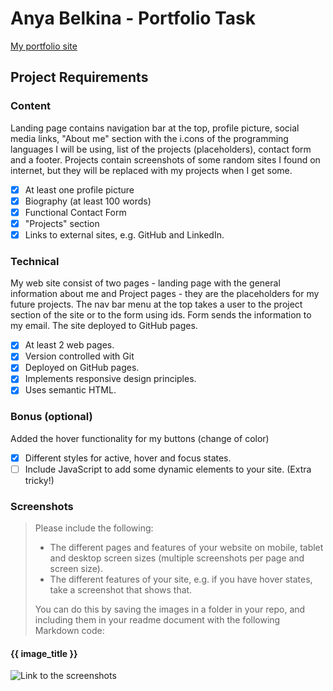 # Anya Belkina - Portfolio Task
[My portfolio site]( https://awesomeann.github.io )
## Project Requirements
### Content
Landing page contains navigation bar at the top, profile picture, social media links, "About me" section with the i.cons of the programming languages I will be using, list of the projects (placeholders), contact form and a footer. Projects contain screenshots of some random sites I found on internet, but they will be replaced with my projects when I get some.

- [x] At least one profile picture
- [X] Biography (at least 100 words)
- [X] Functional Contact Form
- [X] "Projects" section
- [X] Links to external sites, e.g. GitHub and LinkedIn.
### Technical
My web site consist of two pages - landing page with the general information about me and Project pages - they are the placeholders for my future projects. 
The nav bar menu at the top takes a user to the project section of the site or to the form using ids.
Form sends the information to my email.
The site deployed to GitHub pages.

- [X] At least 2 web pages.
- [X] Version controlled with Git
- [X] Deployed on GitHub pages.
- [X] Implements responsive design principles.
- [X] Uses semantic HTML.
### Bonus (optional)
Added the hover functionality for my buttons (change of color)
- [X] Different styles for active, hover and focus states.
- [ ] Include JavaScript to add some dynamic elements to your site. (Extra
tricky!)
### Screenshots
> Please include the following:
> - The different pages and features of your website on mobile, tablet and
desktop screen sizes (multiple screenshots per page and screen size).
> - The different features of your site, e.g. if you have hover states, take a
screenshot that shows that.
>
> You can do this by saving the images in a folder in your repo, and including
them in your readme document with the following Markdown code:
#### {{ image_title }}
![ Link to the screenshots]( https://github.com/awesomeann/awesomeann.github.io/tree/main/screenshots )